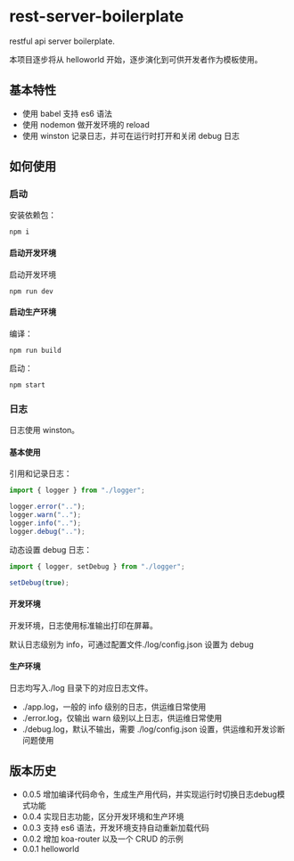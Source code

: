 # rest-server-boilerplate

restful api server boilerplate.

本项目逐步将从 helloworld 开始，逐步演化到可供开发者作为模板使用。

## 基本特性

- 使用 babel 支持 es6 语法
- 使用 nodemon 做开发环境的 reload
- 使用 winston 记录日志，并可在运行时打开和关闭 debug 日志

## 如何使用

### 启动

安装依赖包：

```
npm i
```

#### 启动开发环境

启动开发环境

```
npm run dev
```

#### 启动生产环境

编译：

```
npm run build
```

启动：

```
npm start
```

### 日志

日志使用 winston。

#### 基本使用

引用和记录日志：

```js
import { logger } from "./logger";

logger.error("..");
logger.warn("..");
logger.info("..");
logger.debug("..");
```

动态设置 debug 日志：

```js
import { logger, setDebug } from "./logger";

setDebug(true);
```

#### 开发环境

开发环境，日志使用标准输出打印在屏幕。

默认日志级别为 info，可通过配置文件./log/config.json 设置为 debug

#### 生产环境

日志均写入./log 目录下的对应日志文件。

- ./app.log，一般的 info 级别的日志，供运维日常使用
- ./error.log，仅输出 warn 级别以上日志，供运维日常使用
- ./debug.log，默认不输出，需要 ./log/config.json 设置，供运维和开发诊断问题使用

## 版本历史

- 0.0.5 增加编译代码命令，生成生产用代码，并实现运行时切换日志debug模式功能
- 0.0.4 实现日志功能，区分开发环境和生产环境
- 0.0.3 支持 es6 语法，开发环境支持自动重新加载代码
- 0.0.2 增加 koa-router 以及一个 CRUD 的示例
- 0.0.1 helloworld
